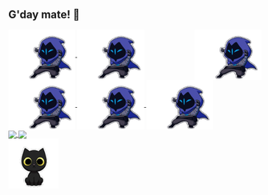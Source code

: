 ## G'day mate! 👋

<!--
**rojpatigdas/rojpatigdas** is a ✨ _special_ ✨ repository because its `README.md` (this file) appears on your GitHub profile.

Here are some ideas to get you started:

- 🔭 I’m currently working on ...
- 🌱 I’m currently learning ...
- 👯 I’m looking to collaborate on ...
- 🤔 I’m looking for help with ...
- 💬 Ask me about ...
- 📫 How to reach me: ...
- 😄 Pronouns: ...
- ⚡ Fun fact: ...
-->


<!-- <img src="./assets/meme.gif"/> -->

<div>
<a href="https://rojpatigdas.github.io/sample-resume/">
  <img height=100 align="right" src="./assets/omen-valorant.gif"/>
</a>
<a href="https://rojpatigdas.github.io/sample-resume/">
  <img height=100 align="center" src="./assets/omen-valorant.gif"/>
</a>
<a href="https://rojpatigdas.github.io/sample-resume/">
  <img height=100 align="center" src="./assets/omen-valorant.gif"/>
</a>
<a href="https://rojpatigdas.github.io/sample-resume/">
  <img height=100 align="center" src="./assets/omen-valorant.gif"/>
</a>
<a href="https://rojpatigdas.github.io/sample-resume/">
  <img height=100 align="center" src="./assets/omen-valorant.gif"/>
</a>
<a href="https://rojpatigdas.github.io/sample-resume/">
  <img height=100 align="center" src="./assets/omen-valorant.gif"/>
</a>
</div>


<div>
<a href="https://rojpatigdas.github.io/sample-resume/">
  <img align="center" src="https://github-readme-stats.vercel.app/api?username=rojpatigdas&show_icons=true&theme=radical" />
</a>
<a href="https://rojpatigdas.github.io/sample-resume/">
  <img align="center" src="https://github-readme-stats.vercel.app/api/top-langs/?username=rojpatigdas&layout=compact&theme=radical" />
</a>
</div>

<div>


<a href="https://rojpatigdas.github.io/sample-resume/">
  <img height=100 align="left" src="./assets/trouble-trouble-the-cat.gif"/>
</a>
</div>